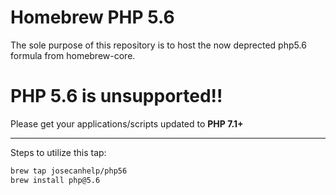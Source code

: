 # Homebrew PHP 5.6

The sole purpose of this repository is to host the now deprected php5.6 formula from homebrew-core.

# **PHP 5.6 is unsupported!!**

Please get your applications/scripts updated to **PHP 7.1+**

---

Steps to utilize this tap:

```bash
brew tap josecanhelp/php56
brew install php@5.6
```
